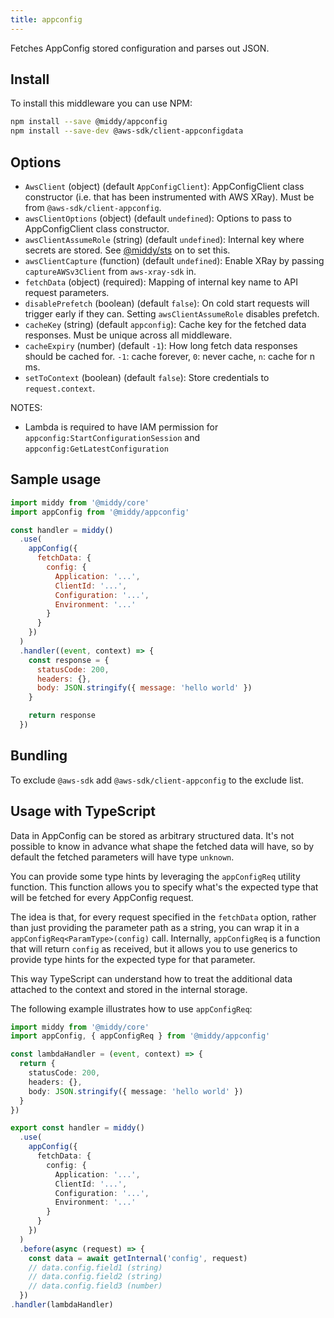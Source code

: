 ```yaml
---
title: appconfig
---
```


Fetches AppConfig stored configuration and parses out JSON.

## Install

To install this middleware you can use NPM:

```bash npm2yarn
npm install --save @middy/appconfig
npm install --save-dev @aws-sdk/client-appconfigdata
```

## Options

- `AwsClient` (object) (default `AppConfigClient`): AppConfigClient class constructor (i.e. that has been instrumented with AWS XRay). Must be from `@aws-sdk/client-appconfig`.
- `awsClientOptions` (object) (default `undefined`): Options to pass to AppConfigClient class constructor.
- `awsClientAssumeRole` (string) (default `undefined`): Internal key where secrets are stored. See [@middy/sts](/docs/middlewares/sts) on to set this.
- `awsClientCapture` (function) (default `undefined`): Enable XRay by passing `captureAWSv3Client` from `aws-xray-sdk` in.
- `fetchData` (object) (required): Mapping of internal key name to API request parameters.
- `disablePrefetch` (boolean) (default `false`): On cold start requests will trigger early if they can. Setting `awsClientAssumeRole` disables prefetch.
- `cacheKey` (string) (default `appconfig`): Cache key for the fetched data responses. Must be unique across all middleware.
- `cacheExpiry` (number) (default `-1`): How long fetch data responses should be cached for. `-1`: cache forever, `0`: never cache, `n`: cache for n ms.
- `setToContext` (boolean) (default `false`): Store credentials to `request.context`.

NOTES:

- Lambda is required to have IAM permission for `appconfig:StartConfigurationSession` and `appconfig:GetLatestConfiguration`

## Sample usage

```javascript
import middy from '@middy/core'
import appConfig from '@middy/appconfig'

const handler = middy()
  .use(
    appConfig({
      fetchData: {
        config: {
          Application: '...',
          ClientId: '...',
          Configuration: '...',
          Environment: '...'
        }
      }
    })
  )
  .handler((event, context) => {
    const response = {
      statusCode: 200,
      headers: {},
      body: JSON.stringify({ message: 'hello world' })
    }

    return response
  })
```

## Bundling

To exclude `@aws-sdk` add `@aws-sdk/client-appconfig` to the exclude list.

## Usage with TypeScript

Data in AppConfig can be stored as arbitrary structured data. It's not possible to know in advance what shape the fetched data will have, so by default the fetched parameters will have type `unknown`.

You can provide some type hints by leveraging the `appConfigReq` utility function. This function allows you to specify what's the expected type that will be fetched for every AppConfig request.

The idea is that, for every request specified in the `fetchData` option, rather than just providing the parameter path as a string, you can wrap it in a `appConfigReq<ParamType>(config)` call. Internally, `appConfigReq` is a function that will return `config` as received, but it allows you to use generics to provide type hints for the expected type for that parameter.

This way TypeScript can understand how to treat the additional data attached to the context and stored in the internal storage.

The following example illustrates how to use `appConfigReq`:

```typescript
import middy from '@middy/core'
import appConfig, { appConfigReq } from '@middy/appconfig'

const lambdaHandler = (event, context) => {
  return {
    statusCode: 200,
    headers: {},
    body: JSON.stringify({ message: 'hello world' })
  }
})

export const handler = middy()
  .use(
    appConfig({
      fetchData: {
        config: {
          Application: '...',
          ClientId: '...',
          Configuration: '...',
          Environment: '...'
        }
      }
    })
  )
  .before(async (request) => {
    const data = await getInternal('config', request)
    // data.config.field1 (string)
    // data.config.field2 (string)
    // data.config.field3 (number)
  })
.handler(lambdaHandler)
```
